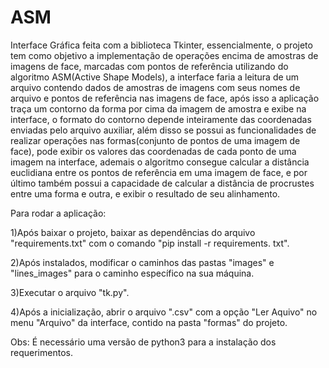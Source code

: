 # ASM
Interface Gráfica feita com a biblioteca Tkinter, essencialmente, o projeto tem como objetivo a implementação de operações encima de amostras de imagens de face, marcadas com pontos de referência utilizando do algoritmo ASM(Active Shape Models), a interface faria a leitura de um arquivo contendo dados de amostras de imagens com seus nomes de arquivo e pontos de referência nas imagens de face, após isso a aplicação traça um contorno da forma por cima da imagem de amostra e exibe na interface, o formato do contorno depende inteiramente das coordenadas enviadas pelo arquivo auxiliar, além disso se possui as funcionalidades de realizar operações nas formas(conjunto de pontos de uma imagem de face), pode exibir os valores das coordenadas de cada ponto de uma imagem na interface, ademais o algoritmo consegue calcular a distância euclidiana entre os pontos de referência em uma imagem de face, e por último também possui a capacidade de calcular a distância de procrustes entre uma forma e outra, e exibir o resultado de seu alinhamento.

Para rodar a aplicação:

  1)Após baixar o projeto, baixar as dependências do arquivo "requirements.txt" com o comando "pip install -r requirements. txt".
  
  2)Após instalados, modificar o caminhos das pastas "images" e "lines_images" para o caminho específico na sua máquina.
  
  3)Executar o arquivo "tk.py".
  
  4)Após a inicialização, abrir o arquivo ".csv" com a opção "Ler Aquivo" no menu "Arquivo" da interface, contido na pasta "formas" do projeto.

Obs: É necessário uma versão de python3 para a instalação dos requerimentos.
